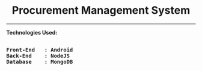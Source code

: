 <div align="center"><h1>Procurement Management System</h1> </div>
<hr>

<strong>Technologies Used:</strong>

<pre>
<strong>
Front-End   : Android
Back-End    : NodeJS
Database    : MongoDB
</strong>
</pre>
